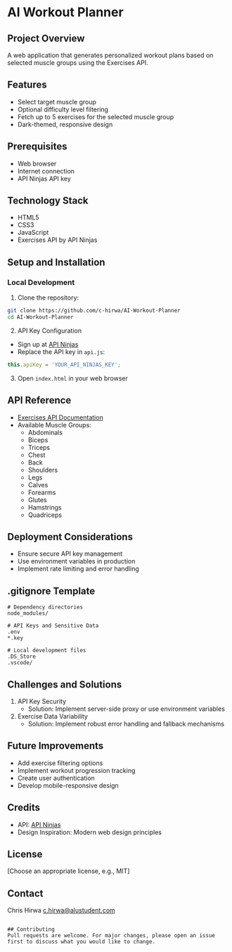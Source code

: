 # AI Workout Planner

## Project Overview
A web application that generates personalized workout plans based on selected muscle groups using the Exercises API.

## Features
- Select target muscle group
- Optional difficulty level filtering
- Fetch up to 5 exercises for the selected muscle group
- Dark-themed, responsive design

## Prerequisites
- Web browser
- Internet connection
- API Ninjas API key

## Technology Stack
- HTML5
- CSS3
- JavaScript
- Exercises API by API Ninjas

## Setup and Installation

### Local Development
1. Clone the repository:
```bash
git clone https://github.com/c-hirwa/AI-Workout-Planner
cd AI-Workout-Planner
```

2. API Key Configuration
- Sign up at [API Ninjas](https://api-ninjas.com/)
- Replace the API key in `api.js`:
```javascript
this.apiKey = 'YOUR_API_NINJAS_KEY';
```

3. Open `index.html` in your web browser

## API Reference
- [Exercises API Documentation](https://api-ninjas.com/api/exercises)
- Available Muscle Groups:
  - Abdominals
  - Biceps
  - Triceps
  - Chest
  - Back
  - Shoulders
  - Legs
  - Calves
  - Forearms
  - Glutes
  - Hamstrings
  - Quadriceps

## Deployment Considerations
- Ensure secure API key management
- Use environment variables in production
- Implement rate limiting and error handling

## .gitignore Template
```
# Dependency directories
node_modules/

# API Keys and Sensitive Data
.env
*.key

# Local development files
.DS_Store
.vscode/
```

## Challenges and Solutions
1. API Key Security
   - Solution: Implement server-side proxy or use environment variables
2. Exercise Data Variability
   - Solution: Implement robust error handling and fallback mechanisms

## Future Improvements
- Add exercise filtering options
- Implement workout progression tracking
- Create user authentication
- Develop mobile-responsive design

## Credits
- API: [API Ninjas](https://api-ninjas.com/)
- Design Inspiration: Modern web design principles

## License
[Choose an appropriate license, e.g., MIT]

## Contact
Chris Hirwa
c.hirwa@alustudent.com
```

## Contributing
Pull requests are welcome. For major changes, please open an issue first to discuss what you would like to change.
```